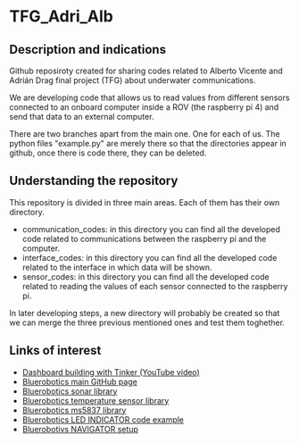# TFG_Adri_Alb

## Description and indications
Github reposiroty created for sharing codes related to Alberto Vicente and Adrián Drag final project (TFG) about underwater communications.

We are developing code that allows us to read values from different sensors connected to an onboard computer inside a ROV (the raspberry pi 4) and send that data to an external computer.

There are two branches apart from the main one. One for each of us. The python files "example.py" are merely there so that the directories appear in github, once there is code there, they can be deleted.

## Understanding the repository
This repository is divided in three main areas. Each of them has their own directory.
- communication_codes: in this directory you can find all the developed code related to communications between the raspberry pi and the computer.
- interface_codes: in this directory you can find all the developed code related to the interface in which data will be shown.
- sensor_codes: in this directory you can find all the developed code related to reading the values of each sensor connected to the raspberry pi.

In later developing steps, a new directory will probably be created so that we can merge the three previous mentioned ones and test them toghether.

## Links of interest

- [Dashboard building with Tinker (YouTube video)](https://www.youtube.com/watch?v=wXc581tdpRk&t=65s&ab_channel=Programatumicro)
- [Bluerobotics main GitHub page](https://github.com/bluerobotics)
- [Bluerobotics sonar library](https://github.com/bluerobotics/ping-python/tree/master)
- [Bluerobotics temperature sensor library](https://github.com/bluerobotics/tsys01-python/tree/master)
- [Bluerobotics ms5837 library](https://github.com/bluerobotics/ms5837-python)
- [Bluerobotics LED INDICATOR code example](https://bluerobotics.com/learn/indicator-light-installation/#example-code)
- [Bluerobotivs NAVIGATOR setup](https://bluerobotics.com/learn/navigator-hardware-setup/)

